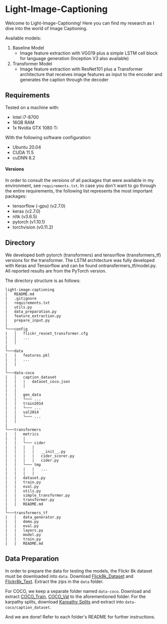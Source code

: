 # Light-Image-Captioning

Welcome to Light-Image-Captioning! Here you can find my research as I dive into the world of Image Captioning.

Available models:

1. Baseline Model
    - Image feature extraction with VGG19 plus a simple LSTM cell block for language generation (Inception V3 also available)
2. Transformer Model
    - Image feature extraction with ResNet101 plus a Transformer architecture that receives image features as input to the encoder and generates the caption through the decoder

## Requirements

Tested on a machine with:

- Intel i7-8700
- 16GB RAM
- 1x Nvidia GTX 1080 Ti

With the following software configuration:

- Ubuntu 20.04
- CUDA 11.5
- cuDNN 8.2

#### Versions

In order to consult the versions of all packages that were available in my environment, see `requirements.txt`. In case you don't want to go through the entire requirements, the following list represents the most important packages:

- tensorflow (-gpu) (v2.7.0)
- keras (v2.7.0)
- nltk (v3.6.5)
- pytorch (v1.10.1)
- torchvision (v0.11.2)

## Directory

We developed both pytorch (transformers) and tensorflow (transformers_tf) versions for the transformer. The LSTM architecture was fully developed with Keras and Tensorflow and can be found ontransfermers_tf/model.py. All reported results are from the PyTorch version.

The directory structure is as follows:

```
light-image-captioning
│   README.md
|   .gitignore
|   requirements.txt
|   utils.py
|   data_preparation.py
|   feature_extraction.py
|   prepare_input.py
|   
└───config
|   │   flickr_resnet_transformer.cfg
|   │   ...
|   │   
|  
└───data
│   |   features.pkl
|   |   ...
|   |
│   
└───data-coco
|   │   caption_dataset
|   |   |   dataset_coco.json
|   |   |
|   |
|   │   gen_data
|   |   └─── ...
|   |   train2014
|   |   └─── ...
|   |   val2014
|   |   └─── ...
|   │   
|  
└───transformers
|   │   metrics
|   |   |   
|   |   └─── cider
|   |   |   |
|   |   |   |   __init__.py
|   |   |   |   cider_scorer.py
|   |   |   |   cider.py
|   |   └─── tmp
|   |   |   |   ...
|   |   |   |
|   |   dataset.py
|   |   train.py
|   |   eval.py
|   |   utils.py
|   |   simple_transformer.py
|   |   transformer.py
|   |   README.md
|  
└───transformers_tf
|   │   data_generator.py
|   |   demo.py
|   |   eval.py
|   |   layers.py
|   |   model.py
|   |   train.py
|   |   README.md 
```

## Data Preparation

In order to prepare the data for testing the models, the Flickr 8k dataset must be downloaded into `data`. Download [Flick8k_Dataset](https://github.com/jbrownlee/Datasets/releases/download/Flickr8k/Flickr8k_Dataset.zip) and [Flickr8k_Text](https://github.com/jbrownlee/Datasets/releases/download/Flickr8k/Flickr8k_text.zip). Extract the zips in the `data` folder.

For COCO, we keep a separate folder named `data-coco`. Download and extract [COCO_Train](http://images.cocodataset.org/zips/train2014.zip), [COCO_Val](http://images.cocodataset.org/zips/val2014.zip) to the aforementioned folder. For the karpathy splits, download [Karpathy Splits](http://cs.stanford.edu/people/karpathy/deepimagesent/caption_datasets.zip) and extract into `data-coco/caption_dataset`.

And we are done! Refer to each folder's README for further instructions.